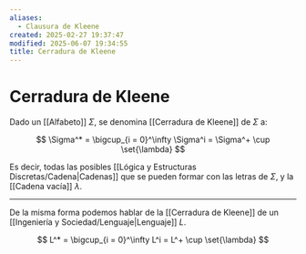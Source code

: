 ```yaml
---
aliases:
  - Clausura de Kleene
created: 2025-02-27 19:37:47
modified: 2025-06-07 19:34:55
title: Cerradura de Kleene
---
```


# Cerradura de Kleene

Dado un [[Alfabeto]] $\Sigma$, se denomina [[Cerradura de Kleene]] de $\Sigma$ a:

$$
\Sigma^* = \bigcup_{i = 0}^\infty \Sigma^i = \Sigma^+ \cup \set{\lambda}
$$

Es decir, todas las posibles [[Lógica y Estructuras Discretas/Cadena|Cadenas]] que se pueden formar con las letras de $\Sigma$, y la [[Cadena vacía]] $\lambda$.

---

De la misma forma podemos hablar de la [[Cerradura de Kleene]] de un [[Ingeniería y Sociedad/Lenguaje|Lenguaje]] $L$.

$$
L^* = \bigcup_{i = 0}^\infty L^i = L^+ \cup \set{\lambda}
$$
